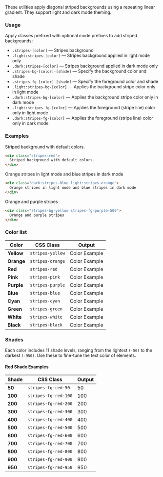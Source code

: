 These utilities apply diagonal striped backgrounds using a repeating linear gradient. They support light and dark mode theming.

### Usage

Apply classes prefixed with optional mode prefixes to add striped backgrounds:

* `.stripes-[color]` — Stripes background
* `.light:stripes-[color]` — Stripes background applied in light mode only
* `.dark:stripes-[color]` — Stripes background applied in dark mode only
* `.stripes-bg-[color]-[shade]` — Specify the background color and shade
* `.stripes-fg-[color]-[shade]` — Specify the foreground color and shade
* `.light:stripes-bg-[color]` — Applies the background stripe color only in light mode
* `.dark:stripes-bg-[color]` — Applies the background stripe color only in dark mode
* `.light:stripes-fg-[color]` — Applies the foreground (stripe line) color only in light mode
* `.dark:stripes-fg-[color]` — Applies the foreground (stripe line) color only in dark mode


### Examples

<div class="w-fit mt-5 stripes-red p-4">
  Striped background with default colors.
</div>


```html
<div class="stripes-red">
  Striped background with default colors.
</div>
```

<div class="w-fit mt-5 dark:stripes-blue light:stripes-orange p-4">
  Orange stripes in light mode and blue stripes in dark mode
</div>

```html
<div class="dark:stripes-blue light:stripes-orange">
  Orange stripes in light mode and blue stripes in dark mode
</div>
```

<div class="w-fit mt-5 stripes-bg-yellow stripes-fg-purple-500 p-4">
  Orange and purple stripes
</div>

```html
<div class="stripes-bg-yellow stripes-fg-purple-500">
  Orange and purple stripes
</div>
```

### Color list 

| Color | CSS Class | Output |
| --- | --- | --- |
| **Yellow**  | `stripes-yellow` | <span class="px-3 stripes-yellow">Color Example</span> |
| **Orange**  | `stripes-orange` | <span class="px-3 stripes-orange">Color Example</span> |
| **Red**     | `stripes-red`    | <span class="px-3 stripes-red">Color Example</span> |
| **Pink**    | `stripes-pink`   | <span class="px-3 stripes-pink">Color Example</span> |
| **Purple**  | `stripes-purple` | <span class="px-3 stripes-purple">Color Example</span> |
| **Blue**    | `stripes-blue`   | <span class="px-3 stripes-blue">Color Example</span> |
| **Cyan**    | `stripes-cyan`   | <span class="px-3 stripes-cyan">Color Example</span> |
| **Green**   | `stripes-green`  | <span class="px-3 stripes-green">Color Example</span> |
| **White**   | `stripes-white`  | <span class="px-3 stripes-white color-black">Color Example</span> |
| **Black**   | `stripes-black`  | <span class="px-3 stripes-black color-white">Color Example</span> |


### Shades

Each color includes 11 shade levels, ranging from the lightest `(-50)` to the darkest `(-950)`. Use these to fine-tune the text color of elements.



#### Red Shade Examples

| Shade | CSS Class | Output |
| --- | --- | --- |
| **50**  | `stripes-fg-red-50`   | <span class="w-128px d-block text-center monospace rounded stripes-fg-red-50  color-black">50</span> |
| **100** | `stripes-fg-red-100`  | <span class="w-128px d-block text-center monospace rounded stripes-fg-red-100 color-black">100</span> |
| **200** | `stripes-fg-red-200`  | <span class="w-128px d-block text-center monospace rounded stripes-fg-red-200 color-black">200</span> |
| **300** | `stripes-fg-red-300`  | <span class="w-128px d-block text-center monospace rounded stripes-fg-red-300 color-black">300</span> |
| **400** | `stripes-fg-red-400`  | <span class="w-128px d-block text-center monospace rounded stripes-fg-red-400 color-black">400</span> |
| **500** | `stripes-fg-red-500`  | <span class="w-128px d-block text-center monospace rounded stripes-fg-red-500">500</span> |
| **600** | `stripes-fg-red-600`  | <span class="w-128px d-block text-center monospace rounded stripes-fg-red-600">600</span> |
| **700** | `stripes-fg-red-700`  | <span class="w-128px d-block text-center monospace rounded stripes-fg-red-700">700</span> |
| **800** | `stripes-fg-red-800`  | <span class="w-128px d-block text-center monospace rounded stripes-fg-red-800">800</span> |
| **900** | `stripes-fg-red-900`  | <span class="w-128px d-block text-center monospace rounded stripes-fg-red-900">900</span> |
| **950** | `stripes-fg-red-950`  | <span class="w-128px d-block text-center monospace rounded stripes-fg-red-950">950</span> |



